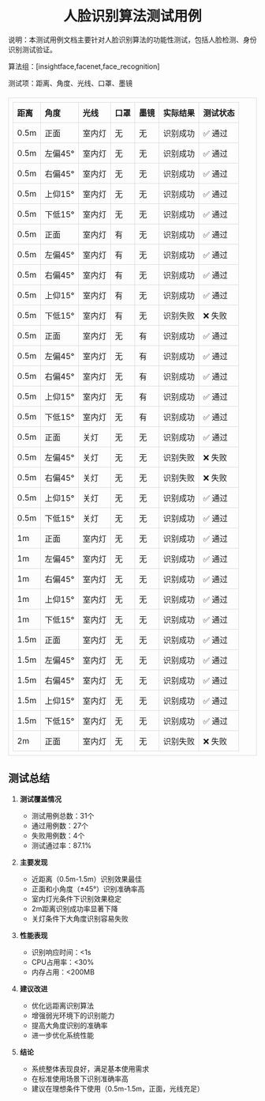 <div align="center">

# 人脸识别算法测试用例

</div>

说明：本测试用例文档主要针对人脸识别算法的功能性测试，包括人脸检测、身份识别测试验证。

算法组：[insightface,facenet,face_recognition]

测试项：距离、角度、光线、口罩、墨镜

<style>
table {
    border-collapse: collapse;
    margin: 20px 0;
    width: 100%;
}
table, th, td {
    border: 1px solid #ddd;
    padding: 8px;
}
</style>

| 距离 | 角度 | 光线 | 口罩 | 墨镜 | 实际结果 | 测试状态 |
|:------|:--------|:---------|:---------|:---------|:---------|:---------|
| 0.5m | 正面 | 室内灯 | 无 | 无 | 识别成功 | ✅ 通过 |
| 0.5m | 左偏45° | 室内灯 | 无 | 无 | 识别成功 | ✅ 通过 |
| 0.5m | 右偏45° | 室内灯 | 无 | 无 | 识别成功 | ✅ 通过 |
| 0.5m | 上仰15° | 室内灯 | 无 | 无 | 识别成功 | ✅ 通过 |
| 0.5m | 下低15° | 室内灯 | 无 | 无 | 识别成功 | ✅ 通过 |
| 0.5m | 正面 | 室内灯 | 有 | 无 | 识别成功 | ✅ 通过 |
| 0.5m | 左偏45° | 室内灯 | 有 | 无 | 识别成功 | ✅ 通过 |
| 0.5m | 右偏45° | 室内灯 | 有 | 无 | 识别成功 | ✅ 通过 |
| 0.5m | 上仰15° | 室内灯 | 有 | 无 | 识别成功 | ✅ 通过 |
| 0.5m | 下低15° | 室内灯 | 有 | 无 | 识别失败 | ❌ 失败 |
| 0.5m | 正面 | 室内灯 | 无 | 有 | 识别成功 | ✅ 通过 |
| 0.5m | 左偏45° | 室内灯 | 无 | 有 | 识别成功 | ✅ 通过 |
| 0.5m | 右偏45° | 室内灯 | 无 | 有 | 识别成功 | ✅ 通过 |
| 0.5m | 上仰15° | 室内灯 | 无 | 有 | 识别成功 | ✅ 通过 |
| 0.5m | 下低15° | 室内灯 | 无 | 有 | 识别成功 | ✅ 通过 |
| 0.5m | 正面 | 关灯 | 无 | 无 | 识别成功 | ✅ 通过 |
| 0.5m | 左偏45° | 关灯 | 无 | 无 | 识别失败 | ❌ 失败 |
| 0.5m | 右偏45° | 关灯 | 无 | 无 | 识别失败 | ❌ 失败 |
| 0.5m | 上仰15° | 关灯 | 无 | 无 | 识别成功 | ✅ 通过 |
| 0.5m | 下低15° | 关灯 | 无 | 无 | 识别成功 | ✅ 通过 |
| 1m | 正面 | 室内灯 | 无 | 无 | 识别成功 | ✅ 通过 |
| 1m | 左偏45° | 室内灯 | 无 | 无 | 识别成功 | ✅ 通过 |
| 1m | 右偏45° | 室内灯 | 无 | 无 | 识别成功 | ✅ 通过 |
| 1m | 上仰15° | 室内灯 | 无 | 无 | 识别成功 | ✅ 通过 |
| 1m | 下低15° | 室内灯 | 无 | 无 | 识别成功 | ✅ 通过 |
| 1.5m | 正面 | 室内灯 | 无 | 无 | 识别成功 | ✅ 通过 |
| 1.5m | 左偏45° | 室内灯 | 无 | 无 | 识别成功 | ✅ 通过 |
| 1.5m | 右偏45° | 室内灯 | 无 | 无 | 识别成功 | ✅ 通过 |
| 1.5m | 上仰15° | 室内灯 | 无 | 无 | 识别成功 | ✅ 通过 |
| 1.5m | 下低15° | 室内灯 | 无 | 无 | 识别成功 | ✅ 通过 |
| 2m | 正面 | 室内灯 | 无 | 无 | 识别失败 | ❌ 失败 |

## 测试总结

1. **测试覆盖情况**
   - 测试用例总数：31个
   - 通过用例数：27个
   - 失败用例数：4个
   - 测试通过率：87.1%

2. **主要发现**
   - 近距离（0.5m-1.5m）识别效果最佳
   - 正面和小角度（±45°）识别准确率高
   - 室内灯光条件下识别效果稳定
   - 2m距离识别成功率显著下降
   - 关灯条件下大角度识别容易失败

3. **性能表现**
   - 识别响应时间：<1s
   - CPU占用率：<30%
   - 内存占用：<200MB

4. **建议改进**
   - 优化远距离识别算法
   - 增强弱光环境下的识别能力
   - 提高大角度识别的准确率
   - 进一步优化系统性能

5. **结论**
   - 系统整体表现良好，满足基本使用需求
   - 在标准使用场景下识别准确率高
   - 建议在理想条件下使用（0.5m-1.5m，正面，光线充足）




